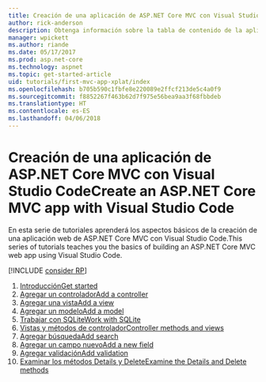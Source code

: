 ```yaml
---
title: Creación de una aplicación de ASP.NET Core MVC con Visual Studio Code
author: rick-anderson
description: Obtenga información sobre la tabla de contenido de la aplicación de MVC de ASP.NET Core con el este tutorial de Visual Studio Code.
manager: wpickett
ms.author: riande
ms.date: 05/17/2017
ms.prod: asp.net-core
ms.technology: aspnet
ms.topic: get-started-article
uid: tutorials/first-mvc-app-xplat/index
ms.openlocfilehash: b705b590c1fbfe8e220089e2ffcf213de5c4a0f9
ms.sourcegitcommit: f8852267f463b62d7f975e56bea9aa3f68fbbdeb
ms.translationtype: HT
ms.contentlocale: es-ES
ms.lasthandoff: 04/06/2018
---
```

# <a name="create-an-aspnet-core-mvc-app-with-visual-studio-code"></a><span data-ttu-id="9b4c3-103">Creación de una aplicación de ASP.NET Core MVC con Visual Studio Code</span><span class="sxs-lookup"><span data-stu-id="9b4c3-103">Create an ASP.NET Core MVC app with Visual Studio Code</span></span>

<span data-ttu-id="9b4c3-104">En esta serie de tutoriales aprenderá los aspectos básicos de la creación de una aplicación web de ASP.NET Core MVC con Visual Studio Code.</span><span class="sxs-lookup"><span data-stu-id="9b4c3-104">This series of tutorials teaches you the basics of building an ASP.NET Core MVC web app using Visual Studio Code.</span></span> 

[!INCLUDE [consider RP](../../includes/razor.md)]

1. [<span data-ttu-id="9b4c3-105">Introducción</span><span class="sxs-lookup"><span data-stu-id="9b4c3-105">Get started</span></span>](xref:tutorials/first-mvc-app-xplat/start-mvc)
1. [<span data-ttu-id="9b4c3-106">Agregar un controlador</span><span class="sxs-lookup"><span data-stu-id="9b4c3-106">Add a controller</span></span>](xref:tutorials/first-mvc-app-xplat/adding-controller)
1. [<span data-ttu-id="9b4c3-107">Agregar una vista</span><span class="sxs-lookup"><span data-stu-id="9b4c3-107">Add a view</span></span>](xref:tutorials/first-mvc-app-xplat/adding-view)
1. [<span data-ttu-id="9b4c3-108">Agregar un modelo</span><span class="sxs-lookup"><span data-stu-id="9b4c3-108">Add a model</span></span>](xref:tutorials/first-mvc-app-xplat/adding-model)
1. [<span data-ttu-id="9b4c3-109">Trabajar con SQLite</span><span class="sxs-lookup"><span data-stu-id="9b4c3-109">Work with SQLite</span></span>](xref:tutorials/first-mvc-app-xplat/working-with-sql)
1. [<span data-ttu-id="9b4c3-110">Vistas y métodos de controlador</span><span class="sxs-lookup"><span data-stu-id="9b4c3-110">Controller methods and views</span></span>](xref:tutorials/first-mvc-app-xplat/controller-methods-views)
1. [<span data-ttu-id="9b4c3-111">Agregar búsqueda</span><span class="sxs-lookup"><span data-stu-id="9b4c3-111">Add search</span></span>](xref:tutorials/first-mvc-app-xplat/search)
1. [<span data-ttu-id="9b4c3-112">Agregar un campo nuevo</span><span class="sxs-lookup"><span data-stu-id="9b4c3-112">Add a new field</span></span>](xref:tutorials/first-mvc-app-xplat/new-field)
1. [<span data-ttu-id="9b4c3-113">Agregar validación</span><span class="sxs-lookup"><span data-stu-id="9b4c3-113">Add validation</span></span>](xref:tutorials/first-mvc-app-xplat/validation)
1. [<span data-ttu-id="9b4c3-114">Examinar los métodos Details y Delete</span><span class="sxs-lookup"><span data-stu-id="9b4c3-114">Examine the Details and Delete methods</span></span>](xref:tutorials/first-mvc-app/details)
